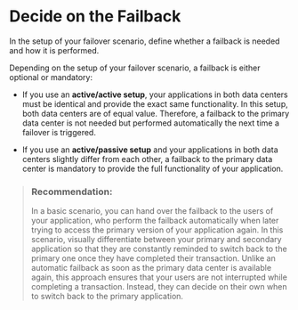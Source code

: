 <!-- loio963f9622c81b4161b9c34cc42069f320 -->

# Decide on the Failback

In the setup of your failover scenario, define whether a failback is needed and how it is performed.

Depending on the setup of your failover scenario, a failback is either optional or mandatory:

-   If you use an **active/active setup**, your applications in both data centers must be identical and provide the exact same functionality. In this setup, both data centers are of equal value. Therefore, a failback to the primary data center is not needed but performed automatically the next time a failover is triggered.

-   If you use an **active/passive setup** and your applications in both data centers slightly differ from each other, a failback to the primary data center is mandatory to provide the full functionality of your application.


> ### Recommendation:  
> In a basic scenario, you can hand over the failback to the users of your application, who perform the failback automatically when later trying to access the primary version of your application again. In this scenario, visually differentiate between your primary and secondary application so that they are constantly reminded to switch back to the primary one once they have completed their transaction. Unlike an automatic failback as soon as the primary data center is available again, this approach ensures that your users are not interrupted while completing a transaction. Instead, they can decide on their own when to switch back to the primary application.

